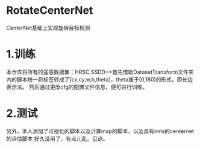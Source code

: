 # RotateCenterNet
CenterNet基础上实现旋转目标检测
# 1.训练
本仓库将所有的遥感数据集：HRSC,SSDD++首先借助DatasetTransform文件夹内的脚本统一将标签转成了[cx,cy,w,h,theta]，theta属于[0,180)的形式，即长边表示法。
然后通过更改cfg的配置文件信息，便可进行训练。
# 2.测试
另外，本人添加了可视化的脚本以及计算map的脚本，以及具有nms的centernet的评估脚本
好久没用了，有点儿乱。见谅。

